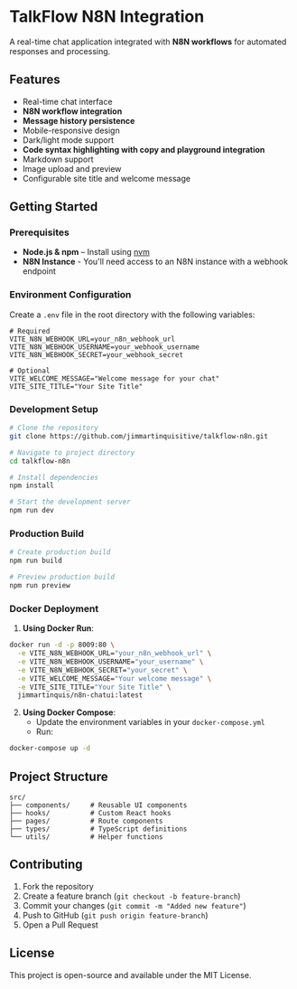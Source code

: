 # **TalkFlow N8N Integration**

A real-time chat application integrated with **N8N workflows** for automated responses and processing.

## **Features**
- Real-time chat interface
- **N8N workflow integration**
- **Message history persistence**
- Mobile-responsive design
- Dark/light mode support
- **Code syntax highlighting with copy and playground integration**
- Markdown support
- Image upload and preview
- Configurable site title and welcome message

## **Getting Started**

### **Prerequisites**
- **Node.js & npm** – Install using [nvm](https://github.com/nvm-sh/nvm#installing-and-updating)
- **N8N Instance** - You'll need access to an N8N instance with a webhook endpoint

### **Environment Configuration**
Create a `.env` file in the root directory with the following variables:

```env
# Required
VITE_N8N_WEBHOOK_URL=your_n8n_webhook_url
VITE_N8N_WEBHOOK_USERNAME=your_webhook_username
VITE_N8N_WEBHOOK_SECRET=your_webhook_secret

# Optional
VITE_WELCOME_MESSAGE="Welcome message for your chat"
VITE_SITE_TITLE="Your Site Title"
```

### **Development Setup**

```bash
# Clone the repository
git clone https://github.com/jimmartinquisitive/talkflow-n8n.git

# Navigate to project directory
cd talkflow-n8n

# Install dependencies
npm install

# Start the development server
npm run dev
```

### **Production Build**

```bash
# Create production build
npm run build

# Preview production build
npm run preview
```

### **Docker Deployment**

1. **Using Docker Run**:
```bash
docker run -d -p 8009:80 \
  -e VITE_N8N_WEBHOOK_URL="your_n8n_webhook_url" \
  -e VITE_N8N_WEBHOOK_USERNAME="your_username" \
  -e VITE_N8N_WEBHOOK_SECRET="your_secret" \
  -e VITE_WELCOME_MESSAGE="Your welcome message" \
  -e VITE_SITE_TITLE="Your Site Title" \
  jimmartinquis/n8n-chatui:latest
```

2. **Using Docker Compose**:
   - Update the environment variables in your `docker-compose.yml`
   - Run:
```bash
docker-compose up -d
```

## **Project Structure**
```
src/
├── components/     # Reusable UI components
├── hooks/          # Custom React hooks
├── pages/          # Route components
├── types/          # TypeScript definitions
└── utils/          # Helper functions
```

## **Contributing**
1. Fork the repository
2. Create a feature branch (`git checkout -b feature-branch`)
3. Commit your changes (`git commit -m "Added new feature"`)
4. Push to GitHub (`git push origin feature-branch`)
5. Open a Pull Request

## **License**
This project is open-source and available under the MIT License.